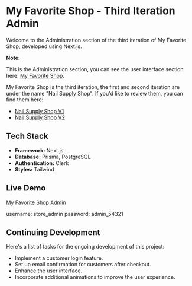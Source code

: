 # My Favorite Shop - Third Iteration Admin

Welcome to the Administration section of the third iteration of My Favorite Shop, developed using Next.js.

**Note:**

This is the Administration section, you can see the user interface section here: [My Favorite Shop](https://github.com/ledninh/my-favorite-shop).

My Favorite Shop is the third iteration, the first and second iteration are under the name "Nail Supply Shop". If you'd like to review them, you can find them here:

- [Nail Supply Shop V1](https://github.com/ledminh/nail-supply-shop)
- [Nail Supply Shop V2](https://github.com/ledminh/nail-supply-shop)

## Tech Stack

- **Framework:** Next.js
- **Database:** Prisma, PostgreSQL
- **Authentication:** Clerk
- **Styles:** Tailwind

## Live Demo

[My Favorite Shop Admin](https://my-favorite-shop-admin.vercel.app)

username: store_admin
password: admin_54321

## Continuing Development

Here's a list of tasks for the ongoing development of this project:

- Implement a customer login feature.
- Set up email confirmation for customers after checkout.
- Enhance the user interface.
- Incorporate additional animations to improve the user experience.
